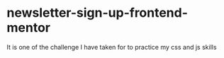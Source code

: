 # newsletter-sign-up-frontend-mentor
It is one of the challenge I have taken for to practice my css and js skills
